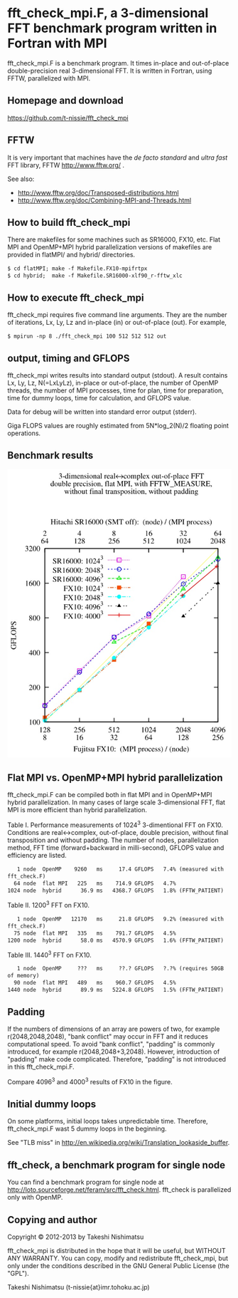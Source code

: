 fft_check_mpi.F, a 3-dimensional FFT benchmark program written in Fortran with MPI
==================================================================================
fft_check_mpi.F is a benchmark program. It times in-place and
out-of-place double-precision real 3-dimensional FFT.
It is written in Fortran, using FFTW, parallelized with MPI.

Homepage and download
---------------------
<https://github.com/t-nissie/fft_check_mpi>

FFTW
----
It is very important that machines have the *de facto standard* and
*ultra fast* FFT library, FFTW <http://www.fftw.org/> .

See also:
* <http://www.fftw.org/doc/Transposed-distributions.html>
* <http://www.fftw.org/doc/Combining-MPI-and-Threads.html>

How to build fft_check_mpi
--------------------------
There are makefiles for some machines such as SR16000, FX10, etc.
Flat MPI and OpenMP+MPI hybrid parallelization versions of makefiles
are provided in flatMPI/ and hybrid/ directories.

    $ cd flatMPI; make -f Makefile.FX10-mpifrtpx
    $ cd hybrid;  make -f Makefile.SR16000-xlf90_r-fftw_xlc

How to execute fft_check_mpi
----------------------------
fft_check_mpi requires five command line arguments.
They are the number of iterations, Lx, Ly, Lz and
in-place (in) or out-of-place (out). For example,

    $ mpirun -np 8 ./fft_check_mpi 100 512 512 512 out

output, timing and GFLOPS
-------------------------
fft_check_mpi writes results into standard output (stdout).
A result contains Lx, Ly, Lz, N(=LxLyLz), in-place or out-of-place,
the number of OpenMP threads, the number of MPI processes, time for plan,
time for preparation, time for dummy loops, time for calculation,
and GFLOPS value.

Data for debug will be written into standard error output (stderr).

Giga FLOPS values are roughly estimated from 5N*log_2(N)/2 floating point operations.

Benchmark results
-----------------
![log log plot of GFLOPS](flatMPI/flatMPI.out-of-place.jpg)

Flat MPI vs. OpenMP+MPI hybrid parallelization
----------------------------------------------
fft_check_mpi.F can be compiled both in flat MPI and in OpenMP+MPI
hybrid parallelization. In many cases of large scale 3-dimensional FFT,
flat MPI is more efficient than hybrid parallelization.

Table I. Performance measurements of 1024<sup>3</sup> 3-dimentional FFT on FX10.
Conditions are real<->complex, out-of-place, double precision, without final transposition and without padding.
The number of nodes, parallelization method, FFT time (forward+backward in milli-second), GFLOPS value
and efficiency are listed.

       1 node  OpenMP    9260   ms     17.4 GFLOPS   7.4% (measured with fft_check.F)
      64 node  flat MPI   225   ms    714.9 GFLOPS   4.7%
    1024 node  hybrid      36.9 ms   4368.7 GFLOPS   1.8% (FFTW_PATIENT)

Table II. 1200<sup>3</sup> FFT on FX10.

       1 node  OpenMP   12170   ms     21.8 GFLOPS   9.2% (measured with fft_check.F)
      75 node  flat MPI   335   ms    791.7 GFLOPS   4.5%
    1200 node  hybrid      58.0 ms   4570.9 GFLOPS   1.6% (FFTW_PATIENT)

Table III. 1440<sup>3</sup> FFT on FX10.

       1 node  OpenMP     ???   ms     ??.? GFLOPS   ?.?% (requires 50GB of memory)
      90 node  flat MPI   489   ms    960.7 GFLOPS   4.5%
    1440 node  hybrid      89.9 ms   5224.8 GFLOPS   1.5% (FFTW_PATIENT)

Padding
-------
If the numbers of dimensions of an array are powers of two,
for example r(2048,2048,2048), "bank conflict" may occur in FFT and
it reduces computational speed. To avoid "bank conflict",
"padding" is commonly introduced, for example r(2048,2048+3,2048).
However, introduction of "padding" make code complicated.
Therefore, "padding" is not introduced in this fft_check_mpi.F.

Compare 4096<sup>3</sup> and 4000<sup>3</sup> results of FX10 in the figure.

Initial dummy loops
-------------------
On some platforms, initial loops takes unpredictable time.
Therefore, fft_check_mpi.F wast 5 dummy loops in the beginning.

See "TLB miss" in <http://en.wikipedia.org/wiki/Translation_lookaside_buffer>.

fft_check, a benchmark program for single node
----------------------------------------------
You can find a benchmark program for single node at
<http://loto.sourceforge.net/feram/src/fft_check.html>.
fft_check is parallelized only with OpenMP.

Copying and author
------------------
Copyright © 2012-2013 by Takeshi Nishimatsu

fft_check_mpi is distributed in the hope that
it will be useful, but WITHOUT ANY WARRANTY.
You can copy, modify and redistribute fft_check_mpi,
but only under the conditions described in
the GNU General Public License (the "GPL").

Takeshi Nishimatsu (t-nissie{at}imr.tohoku.ac.jp)
